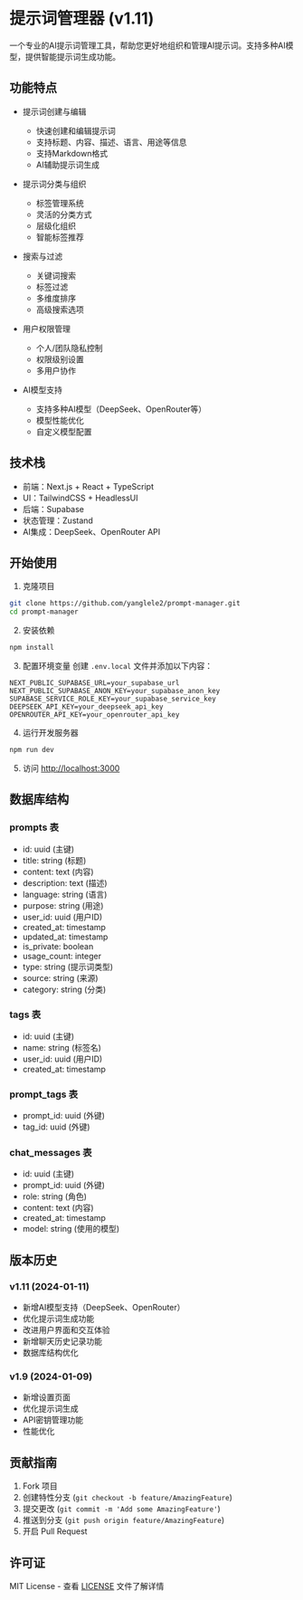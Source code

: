 # 提示词管理器 (v1.11)

一个专业的AI提示词管理工具，帮助您更好地组织和管理AI提示词。支持多种AI模型，提供智能提示词生成功能。

## 功能特点

- 提示词创建与编辑
  - 快速创建和编辑提示词
  - 支持标题、内容、描述、语言、用途等信息
  - 支持Markdown格式
  - AI辅助提示词生成

- 提示词分类与组织
  - 标签管理系统
  - 灵活的分类方式
  - 层级化组织
  - 智能标签推荐

- 搜索与过滤
  - 关键词搜索
  - 标签过滤
  - 多维度排序
  - 高级搜索选项

- 用户权限管理
  - 个人/团队隐私控制
  - 权限级别设置
  - 多用户协作

- AI模型支持
  - 支持多种AI模型（DeepSeek、OpenRouter等）
  - 模型性能优化
  - 自定义模型配置

## 技术栈

- 前端：Next.js + React + TypeScript
- UI：TailwindCSS + HeadlessUI
- 后端：Supabase
- 状态管理：Zustand
- AI集成：DeepSeek、OpenRouter API

## 开始使用

1. 克隆项目
```bash
git clone https://github.com/yanglele2/prompt-manager.git
cd prompt-manager
```

2. 安装依赖
```bash
npm install
```

3. 配置环境变量
创建 `.env.local` 文件并添加以下内容：
```
NEXT_PUBLIC_SUPABASE_URL=your_supabase_url
NEXT_PUBLIC_SUPABASE_ANON_KEY=your_supabase_anon_key
SUPABASE_SERVICE_ROLE_KEY=your_supabase_service_key
DEEPSEEK_API_KEY=your_deepseek_api_key
OPENROUTER_API_KEY=your_openrouter_api_key
```

4. 运行开发服务器
```bash
npm run dev
```

5. 访问 [http://localhost:3000](http://localhost:3000)

## 数据库结构

### prompts 表
- id: uuid (主键)
- title: string (标题)
- content: text (内容)
- description: text (描述)
- language: string (语言)
- purpose: string (用途)
- user_id: uuid (用户ID)
- created_at: timestamp
- updated_at: timestamp
- is_private: boolean
- usage_count: integer
- type: string (提示词类型)
- source: string (来源)
- category: string (分类)

### tags 表
- id: uuid (主键)
- name: string (标签名)
- user_id: uuid (用户ID)
- created_at: timestamp

### prompt_tags 表
- prompt_id: uuid (外键)
- tag_id: uuid (外键)

### chat_messages 表
- id: uuid (主键)
- prompt_id: uuid (外键)
- role: string (角色)
- content: text (内容)
- created_at: timestamp
- model: string (使用的模型)

## 版本历史

### v1.11 (2024-01-11)
- 新增AI模型支持（DeepSeek、OpenRouter）
- 优化提示词生成功能
- 改进用户界面和交互体验
- 新增聊天历史记录功能
- 数据库结构优化

### v1.9 (2024-01-09)
- 新增设置页面
- 优化提示词生成
- API密钥管理功能
- 性能优化

## 贡献指南

1. Fork 项目
2. 创建特性分支 (`git checkout -b feature/AmazingFeature`)
3. 提交更改 (`git commit -m 'Add some AmazingFeature'`)
4. 推送到分支 (`git push origin feature/AmazingFeature`)
5. 开启 Pull Request

## 许可证

MIT License - 查看 [LICENSE](LICENSE) 文件了解详情 